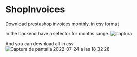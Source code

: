 # ShopInvoices
Download prestashop invoices monthly, in csv format

In the backend have a selector for months range.
![captura](https://user-images.githubusercontent.com/44033613/180656999-e773f562-4075-4995-a5df-622e78636b10.png)


And you can download all in csv.
![Captura de pantalla 2022-07-24 a las 18 32 28](https://user-images.githubusercontent.com/44033613/180657066-5edff0ae-494e-4139-93c2-157b88962ac2.png)
